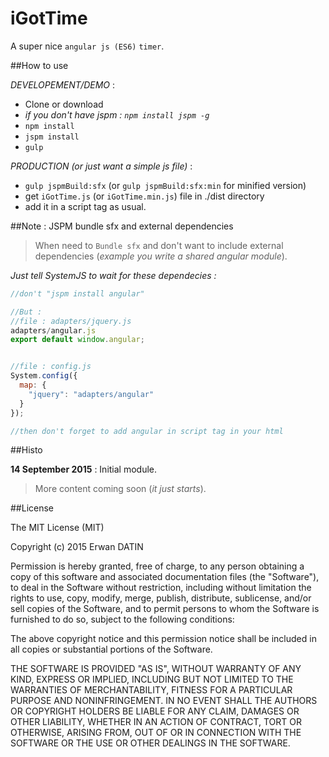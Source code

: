 iGotTime 
======

A super nice `angular js (ES6)` `timer`.

##How to use

*DEVELOPEMENT/DEMO* :
- Clone or download
- *if you don't have jspm : `npm install jspm -g`*
- `npm install`
- `jspm install`
- `gulp`

*PRODUCTION (or just want a simple js file)* :
- `gulp jspmBuild:sfx` (or `gulp jspmBuild:sfx:min` for minified version)
- get `iGotTime.js` (or `iGotTime.min.js`) file in ./dist directory
- add it in a script tag as usual.


##Note : JSPM bundle sfx and external dependencies 

> When need to `Bundle sfx` and don't want to include external dependencies (*example you write a shared angular module*).

*Just tell SystemJS to wait for these dependecies :*

```javascript
//don't "jspm install angular" 

//But :
//file : adapters/jquery.js
adapters/angular.js
export default window.angular;


//file : config.js
System.config({
  map: {
    "jquery": "adapters/angular"
  }
});

//then don't forget to add angular in script tag in your html
```

##Histo

**14 September 2015** : Initial module.

>More content coming soon (*it just starts*).

 
##License

The MIT License (MIT)

Copyright (c) 2015 Erwan DATIN

Permission is hereby granted, free of charge, to any person obtaining a copy
of this software and associated documentation files (the "Software"), to deal
in the Software without restriction, including without limitation the rights
to use, copy, modify, merge, publish, distribute, sublicense, and/or sell
copies of the Software, and to permit persons to whom the Software is
furnished to do so, subject to the following conditions:

The above copyright notice and this permission notice shall be included in
all copies or substantial portions of the Software.

THE SOFTWARE IS PROVIDED "AS IS", WITHOUT WARRANTY OF ANY KIND, EXPRESS OR
IMPLIED, INCLUDING BUT NOT LIMITED TO THE WARRANTIES OF MERCHANTABILITY,
FITNESS FOR A PARTICULAR PURPOSE AND NONINFRINGEMENT. IN NO EVENT SHALL THE
AUTHORS OR COPYRIGHT HOLDERS BE LIABLE FOR ANY CLAIM, DAMAGES OR OTHER
LIABILITY, WHETHER IN AN ACTION OF CONTRACT, TORT OR OTHERWISE, ARISING FROM,
OUT OF OR IN CONNECTION WITH THE SOFTWARE OR THE USE OR OTHER DEALINGS IN
THE SOFTWARE.

